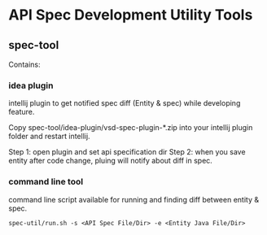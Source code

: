 # API Spec Development Utility Tools

## spec-tool

Contains:

### idea plugin

intellij plugin to get notified spec diff (Entity & spec) while developing feature.

Copy spec-tool/idea-plugin/vsd-spec-plugin-*.zip into your intellij plugin folder and restart intellij.

Step 1: open plugin and set api specification dir
Step 2: when you save entity after code change, pluing will notify about diff in spec.

### command line tool

command line script available for running and finding diff between entity & spec.

```
spec-util/run.sh -s <API Spec File/Dir> -e <Entity Java File/Dir>
```

